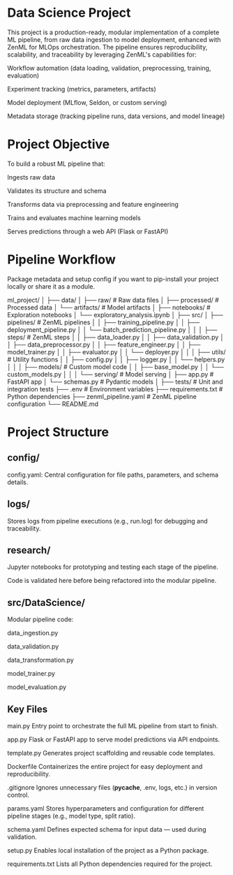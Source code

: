 # Data Science Project
This project is a production-ready, modular implementation of a complete ML pipeline, from raw data ingestion to model deployment, enhanced with ZenML for MLOps orchestration. The pipeline ensures reproducibility, scalability, and traceability by leveraging ZenML's capabilities for:

Workflow automation (data loading, validation, preprocessing, training, evaluation)

Experiment tracking (metrics, parameters, artifacts)

Model deployment (MLflow, Seldon, or custom serving)

Metadata storage (tracking pipeline runs, data versions, and model lineage)
# Project Objective
To build a robust ML pipeline that:

Ingests raw data

Validates its structure and schema

Transforms data via preprocessing and feature engineering

Trains and evaluates machine learning models

Serves predictions through a web API (Flask or FastAPI)

# Pipeline Workflow
Package metadata and setup config if you want to pip-install your project locally or share it as a module.

ml_project/
│
├── data/
│   ├── raw/                   # Raw data files
│   ├── processed/             # Processed data
│   └── artifacts/             # Model artifacts
│
├── notebooks/                 # Exploration notebooks
│   └── exploratory_analysis.ipynb
│
├── src/
│   ├── pipelines/             # ZenML pipelines
│   │   ├── training_pipeline.py
│   │   ├── deployment_pipeline.py
│   │   └── batch_prediction_pipeline.py
│   │
│   ├── steps/                 # ZenML steps
│   │   ├── data_loader.py
│   │   ├── data_validation.py
│   │   ├── data_preprocessor.py
│   │   ├── feature_engineer.py
│   │   ├── model_trainer.py
│   │   ├── evaluator.py
│   │   └── deployer.py
│   │
│   ├── utils/                 # Utility functions
│   │   ├── config.py
│   │   ├── logger.py
│   │   └── helpers.py
│   │
│   ├── models/                # Custom model code
│   │   ├── base_model.py
│   │   └── custom_models.py
│   │
│   └── serving/              # Model serving
│       ├── app.py             # FastAPI app
│       └── schemas.py         # Pydantic models
│
├── tests/                     # Unit and integration tests
├── .env                       # Environment variables
├── requirements.txt           # Python dependencies
├── zenml_pipeline.yaml        # ZenML pipeline configuration
└── README.md

# Project Structure
## config/
config.yaml: Central configuration for file paths, parameters, and schema details.

## logs/
Stores logs from pipeline executions (e.g., run.log) for debugging and traceability.

## research/
Jupyter notebooks for prototyping and testing each stage of the pipeline.

Code is validated here before being refactored into the modular pipeline.

## src/DataScience/
Modular pipeline code:

data_ingestion.py

data_validation.py

data_transformation.py

model_trainer.py

model_evaluation.py

##  Key Files
main.py
Entry point to orchestrate the full ML pipeline from start to finish.

app.py
Flask or FastAPI app to serve model predictions via API endpoints.

template.py
Generates project scaffolding and reusable code templates.

Dockerfile
Containerizes the entire project for easy deployment and reproducibility.

.gitignore
Ignores unnecessary files (__pycache__, .env, logs, etc.) in version control.

params.yaml
Stores hyperparameters and configuration for different pipeline stages (e.g., model type, split ratio).

schema.yaml
Defines expected schema for input data — used during validation.

setup.py
Enables local installation of the project as a Python package.

requirements.txt
Lists all Python dependencies required for the project.


